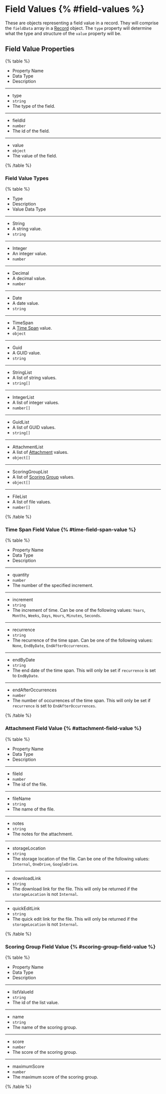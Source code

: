 # Field Values {% #field-values %}

These are objects representing a field value in a record. They will comprise the `fieldData` array in a [Record](#records) object. The `type` property will determine what the type and structure of the `value` property will be.

## Field Value Properties

{% table  %}

- Property Name
- Data Type
- Description

---

- type
- `string`
- The type of the field.

---

- fieldId
- `number`
- The id of the field.

---

- value
- `object`
- The value of the field.

{% /table %}

### Field Value Types

{% table  %}

- Type
- Description
- Value Data Type

---

- String
- A string value.
- `string`

---

- Integer
- An integer value.
- `number`

---

- Decimal
- A decimal value.
- `number`

---

- Date
- A date value.
- `string`

---

- TimeSpan
- A [Time Span](#time-span-field-value) value.
- `object`

---

- Guid
- A GUID value.
- `string`

---

- StringList
- A list of string values.
- `string[]`

---

- IntegerList
- A list of integer values.
- `number[]`

---

- GuidList
- A list of GUID values.
- `string[]`

---

- AttachmentList
- A list of [Attachment](#attachment-field-value) values.
- `object[]`

---

- ScoringGroupList
- A list of [Scoring Group](#scoring-group-field-value) values.
- `object[]`

---

- FileList
- A list of file values.
- `number[]`

{% /table %}

### Time Span Field Value {% #time-field-span-value %}

{% table  %}

- Property Name
- Data Type
- Description

---

- quantity
- `number`
- The number of the specified increment.

---

- increment
- `string`
- The increment of time. Can be one of the following values: `Years`, `Months`, `Weeks`, `Days`, `Hours`, `Minutes`, `Seconds`.

---

- recurrence
- `string`
- The recurrence of the time span. Can be one of the following values: `None`, `EndByDate`, `EndAfterOccurrences`.

---

- endByDate
- `string`
- The end date of the time span. This will only be set if `recurrence` is set to `EndByDate`.

---

- endAfterOccurrences
- `number`
- The number of occurrences of the time span. This will only be set if `recurrence` is set to `EndAfterOccurrences`.

{% /table %}

### Attachment Field Value {% #attachment-field-value %}

{% table  %}

- Property Name
- Data Type
- Description

---

- fileId
- `number`
- The id of the file.

---

- fileName
- `string`
- The name of the file.

---

- notes
- `string`
- The notes for the attachment.

---

- storageLocation
- `string`
- The storage location of the file. Can be one of the following values: `Internal`, `OneDrive`, `GoogleDrive`.

---

- downloadLink
- `string`
- The download link for the file. This will only be returned if the `storageLocation` is not `Internal`.

---

- quickEditLink
- `string`
- The quick edit link for the file. This will only be returned if the `storageLocation` is not `Internal`.

{% /table %}

### Scoring Group Field Value {% #scoring-group-field-value %}

{% table  %}

- Property Name
- Data Type
- Description

---

- listValueId
- `string`
- The id of the list value.

---

- name
- `string`
- The name of the scoring group.

---

- score
- `number`
- The score of the scoring group.

---

- maximumScore
- `number`
- The maximum score of the scoring group.

{% /table %}
